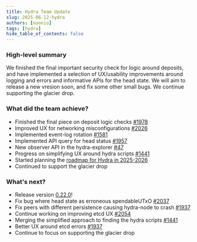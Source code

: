 ```yaml
---
title: Hydra Team Update
slug: 2025-06-12-hydra
authors: [noonio]
tags: [hydra]
hide_table_of_contents: false
---
```


### High-level summary

We finished the final important security check for logic around deposits, and
have implemented a selection of UX/usability improvements around logging and
errors and informative APIs for the head state. We will aim to release a new
vresion soon, and fix some other small bugs. We continue supporting the
glacier drop.

### What did the team achieve?

* Finished the final piece on deposit logic checks [#1978](https://github.com/cardano-scaling/hydra/pull/1978)
* Improved UX for networking misconfigurations [#2026](https://github.com/cardano-scaling/hydra/issues/2026)
* Implemented event-log rotation [#1581](https://github.com/cardano-scaling/hydra/issues/1581)
* Implemented API query for head status [#1957](https://github.com/cardano-scaling/hydra/issues/1957)
* New observer API in the hydra-explorer [#47](https://github.com/cardano-scaling/hydra-explorer/pull/47)
* Progress on simplifying UX around hydra scripts [#1441](https://github.com/cardano-scaling/hydra/issues/1441)
* Started planning the [roadmap for Hydra in 2025-2026](https://github.com/orgs/cardano-scaling/projects/7)
* Continued to support the glacier drop

### What's next?

* Release version [0.22.0](https://github.com/cardano-scaling/hydra/milestone/23?closed=1)!
* Fix bug where head state as erroneous spendableUTxO [#2037](https://github.com/cardano-scaling/hydra/issues/2037)
* Fix peers with different persistence causing hydra-node to crash [#1937](https://github.com/cardano-scaling/hydra/issues/1937)
* Continue working on improving etcd UX [#2054](https://github.com/cardano-scaling/hydra/issues/2054)
* Merging the simplified approach to finding the hydra scripts [#1441](https://github.com/cardano-scaling/hydra/issues/1441)
* Better UX around etcd errors [#1937](https://github.com/cardano-scaling/hydra/issues/1937)
* Continue to focus on supporting the glacier drop
